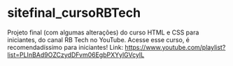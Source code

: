 # sitefinal_cursoRBTech
Projeto final (com algumas alterações) do curso HTML e CSS para iniciantes, do canal RB Tech no YouTube.
Acesse esse curso, é recomendadíssimo para iniciantes! Link: https://www.youtube.com/playlist?list=PLInBAd9OZCzydDFvm06EgbPXYylGVcyIL
